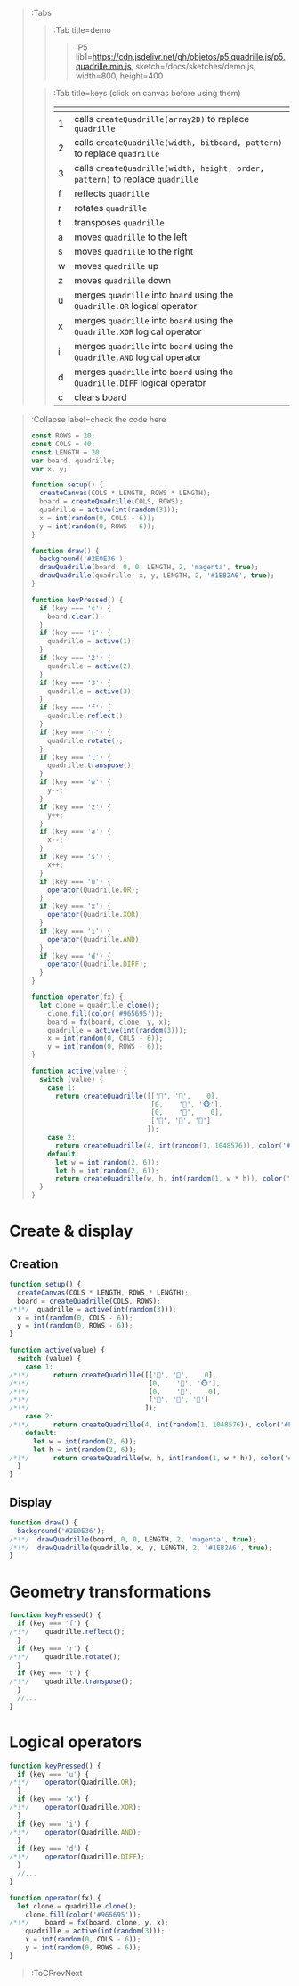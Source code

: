 > :Tabs
> > :Tab title=demo
> > 
> > > :P5 lib1=https://cdn.jsdelivr.net/gh/objetos/p5.quadrille.js/p5.quadrille.min.js, sketch=/docs/sketches/demo.js, width=800, height=400
>
> > :Tab title=keys (click on canvas before using them)
> >
> > | <!-- --> | <!-- -->                                                                      |
> > |----------|-------------------------------------------------------------------------------|
> > | 1        | calls `createQuadrille(array2D)` to replace `quadrille`                       |
> > | 2        | calls `createQuadrille(width, bitboard, pattern)` to replace `quadrille`      |
> > | 3        | calls `createQuadrille(width, height, order, pattern)` to replace `quadrille` |
> > | f        | reflects `quadrille`                                                          |
> > | r        | rotates `quadrille`                                                           |
> > | t        | transposes `quadrille`                                                        |
> > | a        | moves `quadrille` to the left                                                 |
> > | s        | moves `quadrille` to the right                                                |
> > | w        | moves `quadrille` up                                                          |
> > | z        | moves `quadrille` down                                                        |
> > | u        | merges `quadrille` into `board` using the `Quadrille.OR` logical operator     |
> > | x        | merges `quadrille` into `board` using the `Quadrille.XOR` logical operator    |
> > | i        | merges `quadrille` into `board` using the `Quadrille.AND` logical operator    |
> > | d        | merges `quadrille` into `board` using the `Quadrille.DIFF` logical operator   |
> > | c        | clears board                                                                  |

> :Collapse label=check the code here
>
> ```js | demo.js
> const ROWS = 20;
> const COLS = 40;
> const LENGTH = 20;
> var board, quadrille;
> var x, y;
> 
> function setup() {
>   createCanvas(COLS * LENGTH, ROWS * LENGTH);
>   board = createQuadrille(COLS, ROWS);
>   quadrille = active(int(random(3)));
>   x = int(random(0, COLS - 6));
>   y = int(random(0, ROWS - 6));
> }
> 
> function draw() {
>   background('#2E0E36');
>   drawQuadrille(board, 0, 0, LENGTH, 2, 'magenta', true);
>   drawQuadrille(quadrille, x, y, LENGTH, 2, '#1EB2A6', true);
> }
> 
> function keyPressed() {
>   if (key === 'c') {
>     board.clear();
>   }
>   if (key === '1') {
>     quadrille = active(1);
>   }
>   if (key === '2') {
>     quadrille = active(2);
>   }
>   if (key === '3') {
>     quadrille = active(3);
>   }
>   if (key === 'f') {
>     quadrille.reflect();
>   }
>   if (key === 'r') {
>     quadrille.rotate();
>   }
>   if (key === 't') {
>     quadrille.transpose();
>   }
>   if (key === 'w') {
>     y--;
>   }
>   if (key === 'z') {
>     y++;
>   }
>   if (key === 'a') {
>     x--;
>   }
>   if (key === 's') {
>     x++;
>   }
>   if (key === 'u') {
>     operator(Quadrille.OR);
>   }
>   if (key === 'x') {
>     operator(Quadrille.XOR);
>   }
>   if (key === 'i') {
>     operator(Quadrille.AND);
>   }
>   if (key === 'd') {
>     operator(Quadrille.DIFF);
>   }
> }
> 
> function operator(fx) {
>   let clone = quadrille.clone();
>     clone.fill(color('#965695'));
>     board = fx(board, clone, y, x);
>     quadrille = active(int(random(3)));
>     x = int(random(0, COLS - 6));
>     y = int(random(0, ROWS - 6));
> }
> 
> function active(value) {
>   switch (value) {
>     case 1:
>       return createQuadrille([['🙈', '🙉',    0],
>                               [0,    '🙊', '🐵'],
>                               [0,    '🙉',    0],
>                               ['🙈', '🐒', '🙉']
>                              ]);
>     case 2:
>       return createQuadrille(4, int(random(1, 1048576)), color('#F0B25A'));
>     default:
>       let w = int(random(2, 6));
>       let h = int(random(2, 6));
>       return createQuadrille(w, h, int(random(1, w * h)), color('#007ACC'));
>   }
> }
> ```

# Create & display

## Creation

```js | excerpt from demo.js
function setup() {
  createCanvas(COLS * LENGTH, ROWS * LENGTH);
  board = createQuadrille(COLS, ROWS);
/*!*/  quadrille = active(int(random(3)));
  x = int(random(0, COLS - 6));
  y = int(random(0, ROWS - 6));
}
```

```js | excerpt from demo.js
function active(value) {
  switch (value) {
    case 1:
/*!*/      return createQuadrille([['🙈', '🙉',    0],
/*!*/                              [0,    '🙊', '🐵'],
/*!*/                              [0,    '🙉',    0],
/*!*/                              ['🙈', '🐒', '🙉']
/*!*/                             ]);
    case 2:
/*!*/      return createQuadrille(4, int(random(1, 1048576)), color('#F0B25A'));
    default:
      let w = int(random(2, 6));
      let h = int(random(2, 6));
/*!*/      return createQuadrille(w, h, int(random(1, w * h)), color('#007ACC'));
  }
}
```

## Display

```js | excerpt from demo.js
function draw() {
  background('#2E0E36');
/*!*/  drawQuadrille(board, 0, 0, LENGTH, 2, 'magenta', true);
/*!*/  drawQuadrille(quadrille, x, y, LENGTH, 2, '#1EB2A6', true);
}
```

# Geometry transformations

```js | excerpt from demo.js
function keyPressed() {
  if (key === 'f') {
/*!*/    quadrille.reflect();
  }
  if (key === 'r') {
/*!*/    quadrille.rotate();
  }
  if (key === 't') {
/*!*/    quadrille.transpose();
  }
  //...
}
```

# Logical operators

```js | excerpt from demo.js
function keyPressed() {
  if (key === 'u') {
/*!*/    operator(Quadrille.OR);
  }
  if (key === 'x') {
/*!*/    operator(Quadrille.XOR);
  }
  if (key === 'i') {
/*!*/    operator(Quadrille.AND);
  }
  if (key === 'd') {
/*!*/    operator(Quadrille.DIFF);
  }
  //...
}
```

```js | excerpt from demo.js
function operator(fx) {
  let clone = quadrille.clone();
    clone.fill(color('#965695'));
/*!*/    board = fx(board, clone, y, x);
    quadrille = active(int(random(3)));
    x = int(random(0, COLS - 6));
    y = int(random(0, ROWS - 6));
}
```

> :ToCPrevNext